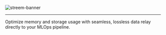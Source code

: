 ![streem-banner](https://github.com/user-attachments/assets/bf59dc4f-40b9-43cb-b848-d804be7e067b)

---

Optimize memory and storage usage with seamless, lossless data relay directly to your MLOps pipeline.
